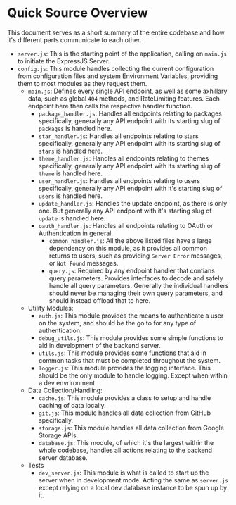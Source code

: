 # Quick Source Overview

This document serves as a short summary of the entire codebase and how it's different parts communicate to each other.

* `server.js`: This is the starting point of the application, calling on `main.js` to initiate the ExpressJS Server.
* `config.js`: This module handles collecting the current configuration from configuration files and system Environment Variables, providing them to most modules as they request them.
  * `main.js`: Defines every single API endpoint, as well as some axhillary data, such as global `404` methods, and RateLimiting features. Each endpoint here then calls the respective handler function.
    * `package_handler.js`: Handles all endpoints relating to packages specifically, generally any API endpoint with its starting slug of `packages` is handled here.
    * `star_handler.js`: Handles all endpoints relating to stars specifically, generally any API endpoint with its starting slug of `stars` is handled here.
    * `theme_handler.js`: Handles all endpoints relating to themes specifically, generally any API endpoint with its starting slug of `theme` is handled here.
    * `user_handler.js`: Handles all endpoints relating to users specifically, generally any API endpoint with it's starting slug of `users` is handled here.
    * `update_handler.js`: Handles the update endpoint, as there is only one. But generally any API endpoint with it's starting slug of `update` is handled here.
    * `oauth_handler.js`: Handles all endpoints relating to OAuth or Authentication in general.
      * `common_handler.js`: All the above listed files have a large dependency on this module, as it provides all common returns to users, such as providing `Server Error` messages, or `Not Found` messages.
      * `query.js`: Required by any endpoint handler that contians query parameters. Provides interfaces to decode and safely handle all query parameters. Generally the individual handlers should never be managing their own query parameters, and should instead offload that to here.
  * Utility Modules:
    * `auth.js`: This module provides the means to authenticate a user on the system, and should be the go to for any type of authentication.
    * `debug_utils.js`: This module provides some simple functions to aid in development of the backend server.
    * `utils.js`: This module provides some functions that aid in common tasks that must be completed throughout the system.
    * `logger.js`: This module provides the logging interface. This should be the only module to handle logging. Except when within a dev envrironment.
  * Data Collection/Handling:
    * `cache.js`: This module provides a class to setup and handle caching of data locally.
    * `git.js`: This module handles all data collection from GitHub specifically.
    * `storage.js`: This module handles all data collection from Google Storage APIs.
    * `database.js`: This module, of which it's the largest within the whole codebase, handles all actions relating to the backend server database.
  * Tests
    * `dev_server.js`: This module is what is called to start up the server when in development mode. Acting the same as `server.js` except relying on a local dev database instance to be spun up by it.
